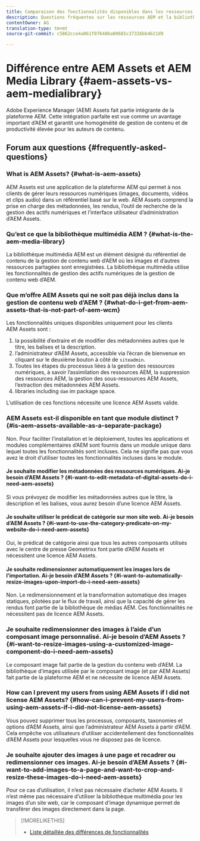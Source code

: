 ```yaml
---
title: Comparaison des fonctionnalités disponibles dans les ressources AEM et la bibliothèque de médias AEM
description: Questions fréquentes sur les ressources AEM et la bibliothèque de médias AEM, y compris les différences.
contentOwner: AG
translation-type: tm+mt
source-git-commit: c5862cce4a061f076486a00685c37326bb4b21d9

---
```



# Différence entre AEM Assets et AEM Media Library {#aem-assets-vs-aem-medialibrary}

Adobe Experience Manager (AEM) Assets fait partie intégrante de la plateforme AEM. Cette intégration parfaite est vue comme un avantage important d’AEM et garantit une homogénéité de gestion de contenu et de productivité élevée pour les auteurs de contenu. 

## Forum aux questions {#frequently-asked-questions}

### What is AEM Assets? {#what-is-aem-assets}

AEM Assets est une application de la plateforme AEM qui permet à nos clients de gérer leurs ressources numériques (images, documents, vidéos et clips audio) dans un référentiel basé sur le web. AEM Assets comprend la prise en charge des métadonnées, les rendus, l’outil de recherche de la gestion des actifs numériques et l’interface utilisateur d’administration d’AEM Assets.

### Qu’est ce que la bibliothèque multimédia AEM ? {#what-is-the-aem-media-library}

La bibliothèque multimédia AEM est un élément désigné du référentiel de contenu de la gestion de contenu web d’AEM où les images et d’autres ressources partagées sont enregistrées. La bibliothèque multimédia utilise les fonctionnalités de gestion des actifs numériques de la gestion de contenu web d’AEM.

### Que m’offre AEM Assets qui ne soit pas déjà inclus dans la gestion de contenu web d’AEM ? {#what-do-i-get-from-aem-assets-that-is-not-part-of-aem-wcm}

Les fonctionnalités uniques disponibles uniquement pour les clients AEM Assets sont : 

1. la possibilité d’extraire et de modifier des métadonnées autres que le titre, les balises et la description.
1. l’administrateur d’AEM Assets, accessible via l’écran de bienvenue en cliquant sur le deuxième bouton à côté de `siteadmin`.
1. Toutes les étapes du processus liées à la gestion des ressources numériques, à savoir l’assimilation des ressources AEM, la suppression des ressources AEM, la gestion des sous-ressources AEM Assets, l’extraction des métadonnées AEM Assets.
1. libraries including `dam` im package space.

L’utilisation de ces fonctions nécessite une licence AEM Assets valide.

### AEM Assets est-il disponible en tant que module distinct ? {#is-aem-assets-available-as-a-separate-package}

Non. Pour faciliter l’installation et le déploiement, toutes les applications et modules complémentaires d’AEM sont fournis dans un module unique dans lequel toutes les fonctionnalités sont incluses. Cela ne signifie pas que vous avez le droit d’utiliser toutes les fonctionnalités incluses dans le module.

#### Je souhaite modifier les métadonnées des ressources numériques. Ai-je besoin d’AEM Assets ? {#i-want-to-edit-metadata-of-digital-assets-do-i-need-aem-assets}

Si vous prévoyez de modifier les métadonnées autres que le titre, la description et les balises, vous aurez besoin d’une licence AEM Assets. 

#### Je souhaite utiliser le prédicat de catégorie sur mon site web. Ai-je besoin d’AEM Assets ? {#i-want-to-use-the-category-predicate-on-my-website-do-i-need-aem-assets}

Oui, le prédicat de catégorie ainsi que tous les autres composants utilisés avec le centre de presse Geometrixx font partie d’AEM Assets et nécessitent une licence AEM Assets.

#### Je souhaite redimensionner automatiquement les images lors de l’importation. Ai-je besoin d’AEM Assets ? {#i-want-to-automatically-resize-images-upon-import-do-i-need-aem-assets}

Non. Le redimensionnement et la transformation automatique des images statiques, pilotées par le flux de travail, ainsi que la capacité de gérer les rendus font partie de la bibliothèque de médias AEM. Ces fonctionnalités ne nécessitent pas de licence AEM Assets.

### Je souhaite redimensionner des images à l’aide d’un composant image personnalisé. Ai-je besoin d’AEM Assets ? {#i-want-to-resize-images-using-a-customized-image-component-do-i-need-aem-assets}

Le composant image fait partie de la gestion du contenu web d’AEM. La bibliothèque d’images utilisée par le composant image (et par AEM Assets) fait partie de la plateforme AEM et ne nécessite de licence AEM Assets. 

### How can I prevent my users from using AEM Assets if I did not license AEM Assets? {#how-can-i-prevent-my-users-from-using-aem-assets-if-i-did-not-license-aem-assets}

Vous pouvez supprimer tous les processus, composants, taxonomies et options d’AEM Assets, ainsi que l’administrateur AEM Assets à partir d’AEM. Cela empêche vos utilisateurs d’utiliser accidentellement des fonctionnalités d’AEM Assets pour lesquelles vous ne disposez pas de licence. 

### Je souhaite ajouter des images à une page et recadrer ou redimensionner ces images. Ai-je besoin d’AEM Assets ? {#i-want-to-add-images-to-a-page-and-want-to-crop-and-resize-these-images-do-i-need-aem-assets}

Pour ce cas d’utilisation, il n’est pas nécessaire d’acheter AEM Assets. Il n’est même pas nécessaire d’utiliser la bibliothèque multimédia pour les images d’un site web, car le composant d’image dynamique permet de transférer des images directement dans la page.

>[!MORELIKETHIS]
>
>* [Liste détaillée des différences de fonctionnalités](https://docs.adobe.com/content/help/en/experience-manager-65/assets/administer/medialibrary.html#listoffeatures)